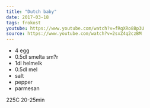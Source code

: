 ```yaml
---
title: "Dutch baby"
date: 2017-03-18
tags: frokost
youtube: https://www.youtube.com/watch?v=fRqXRo8Bp3U
source: https://www.youtube.com/watch?v=2sxZ4q2czBM
---
```


- 4 egg
- 0.5dl smelta sm?r
- 1dl helmelk
- 0.5dl mel 
- salt
- pepper	
- parmesan

225C 20-25min
